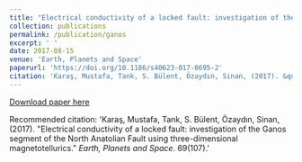 ```yaml
---
title: "Electrical conductivity of a locked fault: investigation of the Ganos segment of the North Anatolian Fault using three-dimensional magnetotellurics."
collection: publications
permalink: /publication/ganos
excerpt: ' '
date: 2017-08-15
venue: 'Earth, Planets and Space'
paperurl: 'https://doi.org/10.1186/s40623-017-0695-2'
citation: 'Karaş, Mustafa, Tank, S. Bülent, Özaydın, Sinan, (2017). &quot;Electrical conductivity of a locked fault: investigation of the Ganos segment of the North Anatolian Fault using three-dimensional magnetotellurics.&quot; <i>Earth, Planets and Space</i>. 69(107).'
---
```

 
[Download paper here](https://doi.org/10.1186/s40623-017-0695-2)

Recommended citation: 'Karaş, Mustafa, Tank, S. Bülent, Özaydın, Sinan, (2017). &quot;Electrical conductivity of a locked fault: investigation of the Ganos segment of the North Anatolian Fault using three-dimensional magnetotellurics.&quot; <i>Earth, Planets and Space</i>. 69(107).'
